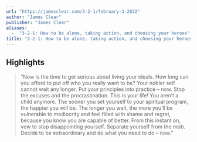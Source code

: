 ```yaml
---
url: "https://jamesclear.com/3-2-1/february-3-2022"
author: "James Clear"
publisher: "James Clear"
aliases:
  -  "3-2-1: How to be alone, taking action, and choosing your heroes"
title: "3-2-1: How to be alone, taking action, and choosing your heroes"
---
```


## Highlights
> “Now is the time to get serious about living your ideals. How long can you afford to put off who you really want to be? Your nobler self cannot wait any longer. Put your principles into practice – now. Stop the excuses and the procrastination. This is your life! You aren’t a child anymore. The sooner you set yourself to your spiritual program, the happier you will be. The longer you wait, the more you’ll be vulnerable to mediocrity and feel filled with shame and regret, because you know you are capable of better. From this instant on, vow to stop disappointing yourself. Separate yourself from the mob. Decide to be extraordinary and do what you need to do – now.”


